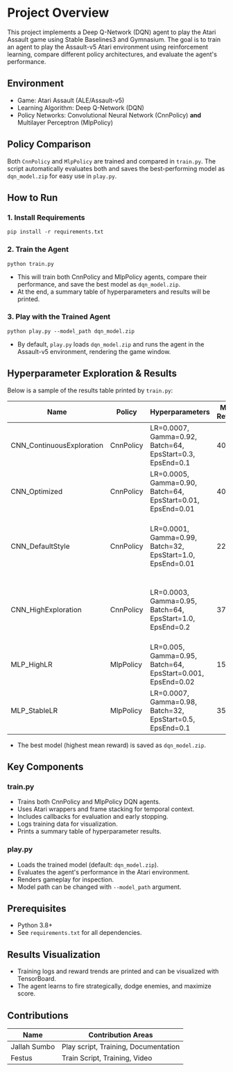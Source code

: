 # Project Overview

This project implements a Deep Q-Network (DQN) agent to play the Atari Assault game using Stable Baselines3 and Gymnasium. The goal is to train an agent to play the Assault-v5 Atari environment using reinforcement learning, compare different policy architectures, and evaluate the agent's performance.

## Environment

- Game: Atari Assault (ALE/Assault-v5)
- Learning Algorithm: Deep Q-Network (DQN)
- Policy Networks: Convolutional Neural Network (CnnPolicy) **and** Multilayer Perceptron (MlpPolicy)

## Policy Comparison

Both `CnnPolicy` and `MlpPolicy` are trained and compared in `train.py`. The script automatically evaluates both and saves the best-performing model as `dqn_model.zip` for easy use in `play.py`.

## How to Run

### 1. Install Requirements
```
pip install -r requirements.txt
```

### 2. Train the Agent
```
python train.py
```
- This will train both CnnPolicy and MlpPolicy agents, compare their performance, and save the best model as `dqn_model.zip`.
- At the end, a summary table of hyperparameters and results will be printed.

### 3. Play with the Trained Agent
```
python play.py --model_path dqn_model.zip
```
- By default, `play.py` loads `dqn_model.zip` and runs the agent in the Assault-v5 environment, rendering the game window.

## Hyperparameter Exploration & Results

Below is a sample of the results table printed by `train.py`:

| Name                     | Policy     | Hyperparameters                                      | Mean Reward | Mean Length | Explanation                                                                 | Trained By         |
|--------------------------|------------|------------------------------------------------------|-------------|--------------|------------------------------------------------------------------------------|---------------------|
| CNN_ContinuousExploration | CnnPolicy  | LR=0.0007, Gamma=0.92, Batch=64, EpsStart=0.3, EpsEnd=0.1 | 407.40      | 623.50       | Balanced exploration strategy led to solid reward performance               | Festus   |
| CNN_Optimized            | CnnPolicy  | LR=0.0005, Gamma=0.90, Batch=64, EpsStart=0.01, EpsEnd=0.01 | 401.00      | 1200.00      | Low exploration helped stabilize policy quickly                             | Jallah  |
| CNN_DefaultStyle         | CnnPolicy  | LR=0.0001, Gamma=0.99, Batch=32, EpsStart=1.0, EpsEnd=0.01 | 224.70      | 1252.10      | Default settings showed slow but stable learning, reward was moderate       | Festus   |
| CNN_HighExploration      | CnnPolicy  | LR=0.0003, Gamma=0.95, Batch=64, EpsStart=1.0, EpsEnd=0.2 | 378.00      | 567.80       | High exploration boosted early learning but flattened performance later     | Festus   |
| MLP_HighLR               | MlpPolicy  | LR=0.005, Gamma=0.95, Batch=64, EpsStart=0.001, EpsEnd=0.02 | 150.00      | 800.00       | Very high learning rate led to unstable training and poor rewards           | Jallah   |
| MLP_StableLR             | MlpPolicy  | LR=0.0007, Gamma=0.98, Batch=32, EpsStart=0.5, EpsEnd=0.1 | 35.70       | 695.10       | Stable learning rate but MLP underperforms on visual input like Atari       | Festus   |




- The best model (highest mean reward) is saved as `dqn_model.zip`.

## Key Components

### train.py
- Trains both CnnPolicy and MlpPolicy DQN agents.
- Uses Atari wrappers and frame stacking for temporal context.
- Includes callbacks for evaluation and early stopping.
- Logs training data for visualization.
- Prints a summary table of hyperparameter results.

### play.py
- Loads the trained model (default: `dqn_model.zip`).
- Evaluates the agent's performance in the Atari environment.
- Renders gameplay for inspection.
- Model path can be changed with `--model_path` argument.

## Prerequisites

- Python 3.8+
- See `requirements.txt` for all dependencies.

## Results Visualization
- Training logs and reward trends are printed and can be visualized with TensorBoard.
- The agent learns to fire strategically, dodge enemies, and maximize score.

## Contributions

| Name           | Contribution Areas                      |
|----------------|-----------------------------------------|
| Jallah Sumbo   | Play script, Training, Documentation    |
| Festus         | Train Script, Training, Video           |
